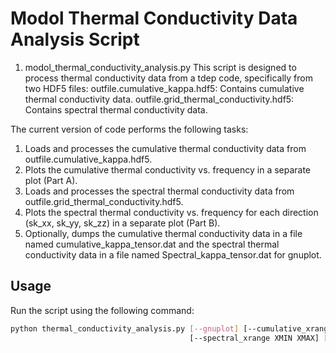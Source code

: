 # Modol Thermal Conductivity Data Analysis Script
1. modol_thermal_conductivity_analysis.py
This script is designed to process thermal conductivity data from a tdep code, specifically from two HDF5 files:
outfile.cumulative_kappa.hdf5: Contains cumulative thermal conductivity data.
outfile.grid_thermal_conductivity.hdf5: Contains spectral thermal conductivity data.

The current version of code performs the following tasks:
1. Loads and processes the cumulative thermal conductivity data from outfile.cumulative_kappa.hdf5.
2. Plots the cumulative thermal conductivity vs. frequency in a separate plot (Part A).
3. Loads and processes the spectral thermal conductivity data from outfile.grid_thermal_conductivity.hdf5.
4. Plots the spectral thermal conductivity vs. frequency for each direction (sk_xx, sk_yy, sk_zz) in a separate plot (Part B).
5. Optionally, dumps the cumulative thermal conductivity data in a file named cumulative_kappa_tensor.dat
   and the spectral thermal conductivity data in a file named Spectral_kappa_tensor.dat for gnuplot.

## Usage

Run the script using the following command:

```bash
python thermal_conductivity_analysis.py [--gnuplot] [--cumulative_xrange XMIN XMAX] [--cumulative_yrange YMIN YMAX]
                                        [--spectral_xrange XMIN XMAX] [--spectral_yrange YMIN YMAX] [--gridon]
 

